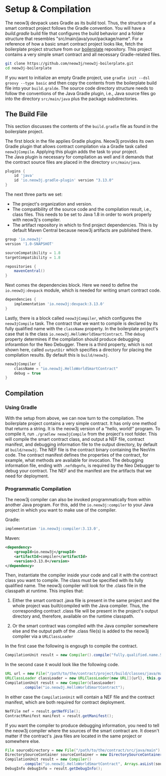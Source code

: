 # Setup & Compilation

The neow3j devpack uses Gradle as its build tool. Thus, the structure of a smart contract project follows the Gradle
convention. You will have a *build.gradle* build file that configures the build behavior and a folder structure that
resembles "src/main/java/your/package/name". For a reference of how a basic smart contract project looks like, fetch
the boilerplate project structure from our [boilerplate](https://github.com/neow3j/neow3j-boilerplate) repository. 
This project contains a very simple smart contract and all necessary Gradle-related files. 

```bash
git clone https://github.com/neow3j/neow3j-boilerplate.git
cd neow3j-boilerplate
```

If you want to initialize an empty Gradle project, use `gradle init --dsl groovy --type basic` and then copy the
contents from the boilerplate build file into your `build.gralde`. The source code directory structure needs to follow
the conventions of the Java Gradle plugin, i.e., Java source files go into the directory `src/main/java` plus the
package subdirectories.

## The Build File

This section discusses the contents of the `build.gradle` file as found in the boilerplate project. 

The first block in the file applies Gradle plugins. Neow3j provides its own Gradle plugin that allows contract
compilation via a Gradle task called `neow3jCompile`. Applying this plugin adds the task to your project.  
The Java plugin is necessary for compilation as well and it demands that the contract source files are placed in the 
directory `src/main/java`.

```groovy
plugins {
    id 'java'
    id 'io.neow3j.gradle-plugin' version "3.13.0"
}
```

The next three parts we set:
- The project's organization and version. 
- The compatibility of the source code and the compilation result, i.e., class files. This needs to be set to Java 1.8
  in order to work properly with neow3j's compiler.
- The artifact repository in which to find project dependencies. This is by default Maven Central because neow3j
  artifacts are published there.

```groovy
group 'io.neow3j'
version '1.0-SNAPSHOT'

sourceCompatibility = 1.8
targetCompatibility = 1.8

repositories {
    mavenCentral()
}
```

Next comes the dependencies block. Here we need to define the `io.neow3j:devpack` module, which is needed for writing
smart contract code. 

```groovy
dependencies {
    implementation 'io.neow3j:devpack:3.13.0'
}
```

Lastly, there is a block called `neow3jCompiler`, which configures the `neow3jCompile` task. The contract that we want
to compile is declared by its fully qualified name with the `className` property. In the boilerplate project's case that
is the class `io.neow3j.HelloWorldSmartContract`.  The `debug` property determines if the compilation should produce
debugging inforamtion for the Neo Debugger. There is a third property, which is not shown here, called `outputDir` which 
specifies a directory for placing the compilation results. By default this is `build/neow3j`.

```groovy
neow3jCompiler {
    className = "io.neow3j.HelloWorldSmartContract"
    debug = true
}
```

## Compilation

### Using Gradle

With the setup from above, we can now turn to the compilation. The boilerplate project contains a very simple contract.
It has only one method that returns a string. It is the neow3j version of a "hello, world!" program. To compile it, run
`./gradlew neow3jCompile` from the project's root folder. This will compile the smart contract class, and output a NEF
file, contract manifest, and debugging information file to the output directory, by default at `build/neow3j`.
The NEF file is the contract binary containing the NeoVm code. The contract manifest defines the properties of the
contract, for example, what methods are available for invocation. The debugging information file, ending with 
`.nefdbgnfo`, is required by the Neo Debugger to debug your contract. The NEF and the manifest are the artifacts that we
need for deployment.


### Programmatic Compilation

The neow3j compiler can also be invoked programmatically from within another Java program. For this, add the
`io.neow3j:compiler` to your Java project in which you want to make use of the compiler. 

Gradle:

```groovy
implementation 'io.neow3j:compiler:3.13.0',
```

Maven:

```xml
<dependency>
    <groupId>io.neow3j</groupId>
    <artifactId>compiler</artifactId>
    <version>3.13.0</version>
</dependency>
```

Then, instantiate the compiler inside your code and call it with the contract class you want to compile. The class must
be specified with its fully qualified name. The neow3j compiler will look for the .class file in the classpath at
runtime. This implies that:

1. Either the smart contract .java file is present in the same project and the whole project was built/compiled with the
Java compiler. Thus, the corresponding contract .class file will be present in the project's output directory and,
therefore, available on the runtime classpath.

2. Or the smart contract was compiled with the Java compiler somewhere else and the output path of the .class file(s) is
added to the neow3j compiler via a `URLClassLoader` 

In the first case the following is engough to compile the contract.

```java
CompilationUnit result = new Compiler().compile("fully.qualified.name.SmartContract");
```

In the second case it would look like the following code.

```java
URL url = new File("/path/to/the/contract/project/build/classes/java/main").toURI().toURL();
URLClassLoader classLoader = new URLClassLoader(new URL[]{url}, this.getClass().getClassLoader());
CompilationUnit result = new Compiler(classLoader)
        .compile("io.neow3j.HelloWorldSmartContract");
```

In either case the `CompilationUnit` will contain a NEF file and the contract manifest, which are both required
for contract deployment.

```java
NefFile nef = result.getNefFile();
ContractManifest manifest = result.getManifest();
```

If you want the compiler to produce debugging information, you need to tell the neow3j compiler where the sources of the
smart contract are. It doesn't matter if the contract's .java files are located in the same project or somewhere else.

```java
File sourceDirectory = new File("/path/to/the/contract/src/java/main");
DirectorySourceContainer sourceContainer = new DirectorySourceContainer(sourceDirectory, false);
CompilationUnit result = new Compiler()
        .compile("io.neow3j.HelloWorldSmartContract", Arrays.asList(sourceContainer));
DebugInfo debugInfo = result.getDebugInfo();
```